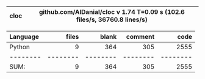 cloc|github.com/AlDanial/cloc v 1.74  T=0.09 s (102.6 files/s, 36760.8 lines/s)
--- | ---

Language|files|blank|comment|code
:-------|-------:|-------:|-------:|-------:
Python|9|364|305|2555
--------|--------|--------|--------|--------
SUM:|9|364|305|2555

